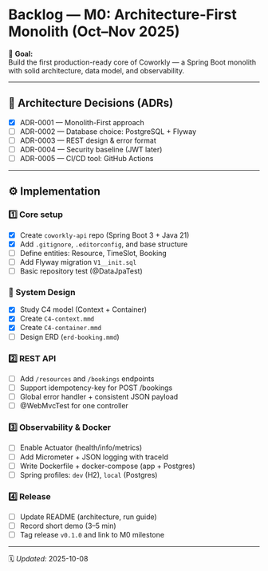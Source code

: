 # Backlog — M0: Architecture-First Monolith (Oct–Nov 2025)

🎯 **Goal:**  
Build the first production-ready core of Coworkly — a Spring Boot monolith with solid architecture, data model, and observability.

---

## 🧩 Architecture Decisions (ADRs)
- [x] ADR-0001 — Monolith-First approach
- [ ] ADR-0002 — Database choice: PostgreSQL + Flyway
- [ ] ADR-0003 — REST design & error format
- [ ] ADR-0004 — Security baseline (JWT later)
- [ ] ADR-0005 — CI/CD tool: GitHub Actions

---

## ⚙️ Implementation
### 1️⃣ Core setup
- [x] Create `coworkly-api` repo (Spring Boot 3 + Java 21)
- [x] Add `.gitignore`, `.editorconfig`, and base structure
- [ ] Define entities: Resource, TimeSlot, Booking
- [ ] Add Flyway migration `V1__init.sql`
- [ ] Basic repository test (@DataJpaTest)

### 🧱 System Design
- [x] Study C4 model (Context + Container)
- [x] Create `C4-context.mmd`
- [x] Create `C4-container.mmd`
- [ ] Design ERD (`erd-booking.mmd`)

### 2️⃣ REST API
- [ ] Add `/resources` and `/bookings` endpoints
- [ ] Support idempotency-key for POST /bookings
- [ ] Global error handler + consistent JSON payload
- [ ] @WebMvcTest for one controller

### 3️⃣ Observability & Docker
- [ ] Enable Actuator (health/info/metrics)
- [ ] Add Micrometer + JSON logging with traceId
- [ ] Write Dockerfile + docker-compose (app + Postgres)
- [ ] Spring profiles: `dev` (H2), `local` (Postgres)

### 4️⃣ Release
- [ ] Update README (architecture, run guide)
- [ ] Record short demo (3–5 min)
- [ ] Tag release `v0.1.0` and link to M0 milestone

---

🗓️ *Updated:* 2025-10-08  